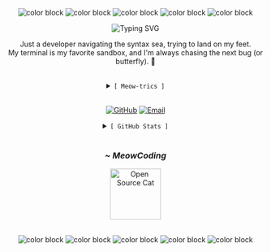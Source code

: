 <div align="center">

<p>
  <img src="https://placehold.co/100x15/9B59B6/9B59B6.png" alt="color block">
  <img src="https://placehold.co/100x15/FF69B4/FF69B4.png" alt="color block">
  <img src="https://placehold.co/100x15/3498DB/3498DB.png" alt="color block">
  <img src="https://placehold.co/100x15/1ABC9C/1ABC9C.png" alt="color block">
  <img src="https://placehold.co/100x15/F1C40F/F1C40F.png" alt="color block">
</p>

<img src="https://readme-typing-svg.herokuapp.com?font=Fira+Code&size=28&pause=1000&color=9B59B6&center=true&vCenter=true&width=435&lines=Hey+there%2C+I'm+MeowGurl;Prowling+the+digital+world...;Curating+code+with+curiosity." alt="Typing SVG">

<br>

<p>
  Just a developer navigating the syntax sea, trying to land on my feet.<br>
  My terminal is my favorite sandbox, and I'm always chasing the next bug (or butterfly). 🦋
</p>

<br>

<details>
  <summary><code>[ Meow-trics ]</code></summary>
  <br>
  <table>
    <tr>
      <td><strong>Current Purr-oject</strong></td>
      <td><code>[CLASSIFIED]</code> ...but it involves a lot of <code>yarn</code>.</td>
    </tr>
    <tr>
      <td><strong>Code Philosophy</strong></td>
      <td>Write clean, stay curious, and always leave a 'me-wow' factor.</td>
    </tr>
    <tr>
      <td><strong>Favorite Syntax</strong></td>
      <td>Anything that clicks. (Right now, it's <code>=> {}</code>)</td>
    </tr>
  </table>
</details>

<br>

<p>
  <a href="https://github.com/MeowGurl"><img src="https://img.shields.io/badge/GitHub-MeowGurl-9B59B6?style=for-the-badge&logo=github&logoColor=white" alt="GitHub"></a>
  <a href="mailto:its.meowgurl@gmail.com"><img src="https://img.shields.io/badge/Email-its.meowgurl@gmail.com-1ABC9C?style=for-the-badge&logo=gmail&logoColor=white" alt="Email"></a>
</p>

<details>
  <summary><code>[ GitHub Stats ]</code></summary>
  <br>
  <p>
    <img src="https://github-readme-stats.vercel.app/api?username=MeowGurl&show_icons=true&theme=nightowl&hide_border=true&border_radius=10" alt="MeowGurl's GitHub Stats">
    <img src="https://github-readme-stats.vercel.app/api/top-langs/?username=MeowGurl&layout=compact&theme=nightowl&hide_border=true&border_radius=10" alt="MeowGurl's Top Languages">
  </p>
</details>

<br>

<h3><i>~ MeowCoding</i></h3>
<a href="https://github.com/MeowGurl">
  <img src="https://raw.githubusercontent.com/gist/MishManners/bd53d04df4c1b480205b3e4d0b064c1e/raw/9f7badc05e1a4994d8d1f705e4c6c73855e4e8f8/pixel-cat.svg" width="100px" alt="Open Source Cat">
</a>

<br>
<br>

<p>
  <img src="https://placehold.co/100x15/F1C40F/F1C40F.png" alt="color block">
  <img src="https://placehold.co/100x15/1ABC9C/1ABC9C.png" alt="color block">
  <img src="https://placehold.co/100x15/3498DB/3498DB.png" alt="color block">
  <img src="https://placehold.co/100x15/FF69B4/FF69B4.png" alt="color block">
  <img src="https://placehold.co/100x15/9B59B6/9B59B6.png" alt="color block">
</p>

</div>
